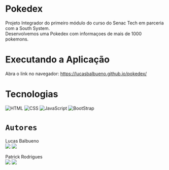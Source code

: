 # Pokedex

Projeto Integrador do primeiro módulo do curso do Senac Tech em parceria com a South System. <br>
Desenvolvemos uma Pokedex com informaçoes de mais de 1000 pokemons.

# Executando a Aplicação
Abra o link no navegador: https://lucasbalbueno.github.io/pokedex/

# Tecnologias
![HTML](https://img.shields.io/badge/HTML5-E34F26?style=for-the-badge&logo=html5&logoColor=white)
![CSS](https://img.shields.io/badge/CSS3-1572B6?style=for-the-badge&logo=css3&logoColor=white)
![JavaScript](https://img.shields.io/badge/JavaScript-323330?style=for-the-badge&logo=javascript&logoColor=F7DF1E)
![BootStrap](https://img.shields.io/badge/Bootstrap-563D7C?style=for-the-badge&logo=bootstrap&logoColor=white)


# `Autores`

Lucas Balbueno </br>
<a href="https://www.linkedin.com/in/lucasbalbuenovicencio/"><img src="https://img.shields.io/badge/LinkedIn-0077B5?style=for-the-badge&logo=linkedin&logoColor=white"></a> <a href="https://github.com/LucasBalbueno"><img src="https://img.shields.io/badge/GitHub-100000?style=for-the-badge&logo=github&logoColor=white"></a>

Patrick Rodrigues </br>
<a href="https://www.linkedin.com/in/patrick-rodriguesdev/"><img src="https://img.shields.io/badge/LinkedIn-0077B5?style=for-the-badge&logo=linkedin&logoColor=white"></a>
<a href="https://github.com/Patrickdevbjj"><img src="https://img.shields.io/badge/GitHub-100000?style=for-the-badge&logo=github&logoColor=white"></a>

